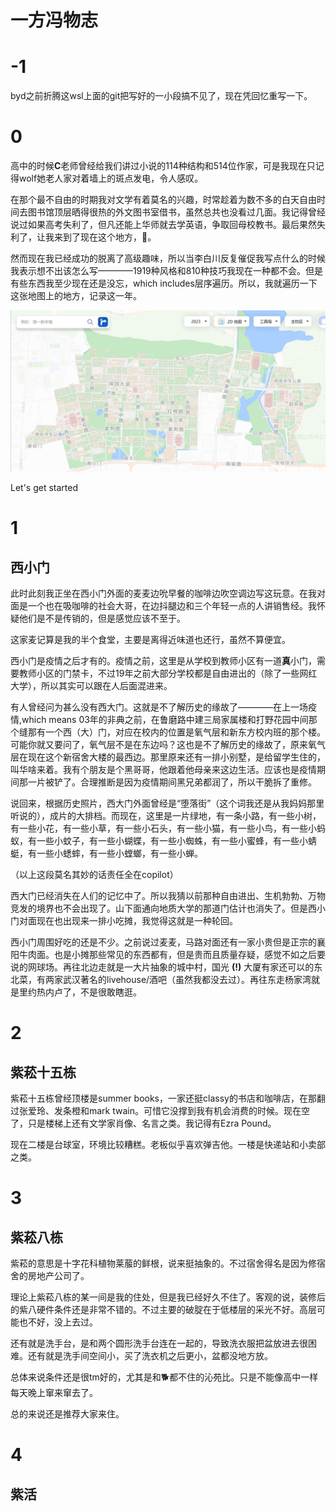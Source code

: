 # 一方冯物志

# -1
byd之前折腾这wsl上面的git把写好的一小段搞不见了，现在凭回忆重写一下。

# 0
高中的时候**C**老师曾经给我们讲过小说的114种结构和514位作家，可是我现在只记得wolf她老人家对着墙上的斑点发电，令人感叹。

在那个最不自由的时期我对文学有着莫名的兴趣，时常趁着为数不多的白天自由时间去图书馆顶层晒得很热的外文图书室借书，虽然总共也没看过几面。我记得曾经说过如果高考失利了，但凡还能上华师就去学英语，争取回母校教书。最后果然失利了，让我来到了现在这个地方，🤡。

然而现在我已经成功的脱离了高级趣味，所以当李白川反复催促我写点什么的时候我表示想不出该怎么写————1919种风格和810种技巧我现在一种都不会。但是有些东西我至少现在还是没忘，which includes层序遍历。所以，我就遍历一下这张地图上的地方，记录这一年。

![map](./map.png "guess where")

Let's get started

# 1

## 西小门

此时此刻我正坐在西小门外面的麦麦边吮早餐的咖啡边吹空调边写这玩意。在我对面是一个也在吸咖啡的社会大哥，在边抖腿边和三个年轻一点的人讲销售经。我怀疑他们是不是传销的，但是感觉应该不至于。

这家麦记算是我的半个食堂，主要是离得近味道也还行，虽然不算便宜。

西小门是疫情之后才有的。疫情之前，这里是从学校到教师小区有一道**真**小门，需要教师小区的门禁卡，不过19年之前大部分学校都是自由进出的（除了一些网红大学），所以其实可以跟在人后面混进来。

有人曾经问为甚么没有西大门。这就是不了解历史的缘故了————在上一场疫情,which means 03年的非典之前，在鲁磨路中建三局家属楼和打野花园中间那个缝那有一个西（大）门，对应在校内的位置是氧气层和新东方校内班的那个楼。可能你就又要问了，氧气层不是在东边吗？这也是不了解历史的缘故了，原来氧气层在现在这个新宿舍大楼的最西边。那里原来还有一排小别墅，是给留学生住的，叫华啥来着。我有个朋友是个黑哥哥，他跟着他母亲来这边生活。应该也是疫情期间那一片被铲了。合理推断是因为疫情期间黑兄弟都润了，所以干脆拆了重修。

说回来，根据历史照片，西大门外面曾经是“堕落街”（这个词我还是从我妈妈那里听说的），成片的大排档。而现在，这里是一片绿地，有一条小路，有一些小树，有一些小花，有一些小草，有一些小石头，有一些小猫，有一些小鸟，有一些小蚂蚁，有一些小蚊子，有一些小蝴蝶，有一些小蜘蛛，有一些小蜜蜂，有一些小蜻蜓，有一些小蟋蟀，有一些小螳螂，有一些小蝉。

（以上这段莫名其妙的话责任全在copilot）

西大门已经消失在人们的记忆中了。所以我猜以前那种自由进出、生机勃勃、万物竞发的境界也不会出现了。山下面通向地质大学的那道门估计也消失了。但是西小门对面现在也出现来一排小吃摊，我觉得这就是一种轮回。

西小门周围好吃的还是不少。之前说过麦麦，马路对面还有一家小贵但是正宗的襄阳牛肉面。也是小摊那些常见的东西都有，但是贵而且质量存疑，感觉不如之后要说的网球场。再往北边走就是一大片抽象的城中村，国光 **(!)** 大厦有家还可以的东北菜，有两家武汉著名的livehouse/酒吧（虽然我都没去过）。再往东走杨家湾就是里约热内卢了，不是很敢瞎逛。

# 2

## 紫菘十五栋

紫菘十五栋曾经顶楼是summer books，一家还挺classy的书店和咖啡店，在那翻过张爱玲、发条橙和mark twain。可惜它没撑到我有机会消费的时候。现在空了，只是楼梯上还有文学家肖像、名言之类。我记得有Ezra Pound。

现在二楼是台球室，环境比较糟糕。老板似乎喜欢弹吉他。一楼是快递站和小卖部之类。

# 3

## 紫菘八栋

紫菘的意思是十字花科植物莱菔的鲜根，说来挺抽象的。不过宿舍得名是因为修宿舍的房地产公司了。

理论上紫菘八栋的某一间是我的住处，但是我已经好久不住了。客观的说，装修后的紫八硬件条件还是非常不错的。不过主要的破腚在于低楼层的采光不好。高层可能也不好，没上去过。

还有就是洗手台，是和两个圆形洗手台连在一起的，导致洗衣服把盆放进去很困难。还有就是洗手间空间小，买了洗衣机之后更小，盆都没地方放。

总体来说条件还是很tm好的，尤其是和🐕都不住的沁苑比。只是不能像高中一样每天晚上窜来窜去了。

总的来说还是推荐大家来住。

# 4 

## 紫活

